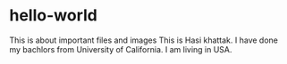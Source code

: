 # hello-world
This is about important files and images
This is Hasi khattak. I have done my bachlors from University of California. I am living in USA.
